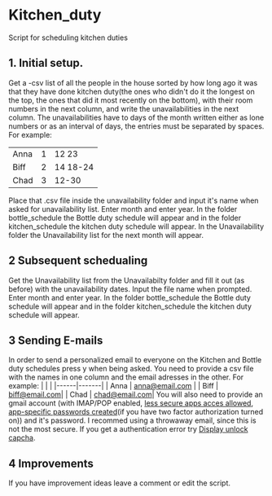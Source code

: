 # Kitchen_duty
Script for scheduling kitchen duties
## 1. Initial setup.
Get a -csv list of all the people in the house sorted by how long ago it was that they have done kitchen duty(the ones who didn't do it the longest on the top, the ones that did it most recently on the bottom), with their room numbers in the next column, and write the unavailabilities in the next column. The unavailabilities have to days of the month written either as lone numbers or as an interval of days, the entries must be separated by spaces. For example:

|      |   |        |
|------|---|-------|
| Anna |1| 12 23 |
| Biff  |2| 14 18-24|
| Chad |3| 12-30   |

Place that .csv file inside the unavailability folder and input it's name when asked for unavailability list. Enter month and enter year.
In the folder bottle_schedule the Bottle duty schedule will appear and in the folder kitchen_schedule the kitchen duty schedule will appear. In the Unavailability folder the Unavailability list for the next month will appear.
## 2 Subsequent schedualing
Get the Unavailability list from the Unavailabilty folder and fill it out (as before) with the unavailability dates. Input the file name when prompted. Enter month and enter year.
In the folder bottle_schedule the Bottle duty schedule will appear and in the folder kitchen_schedule the kitchen duty schedule will appear.
## 3 Sending E-mails
In order to send a personalized email to everyone on the Kitchen and Bottle duty schedules press y when being asked. You need to provide a csv file with the names in one column and the email adresses in the other. For example:
|      |        |
|------|-------|
| Anna | anna@email.com |
| Biff  | biff@email.com|
| Chad | chad@email.com|
You will also need to provide an gmail account (with IMAP/POP enabled, [less secure apps acces allowed](https://support.google.com/accounts/answer/6010255), [app-specific passwords created](https://support.google.com/accounts/answer/185833)(if you have two factor authorization turned on)) and it's password. I recommed using a throwaway email, since this is not the most secure. If you get a authentication error try [Display unlock capcha](https://accounts.google.com/DisplayUnlockCaptcha).
## 4 Improvements
If you have improvement ideas leave a comment or edit the script.
